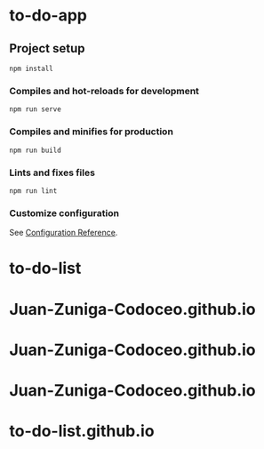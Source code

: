 # to-do-app

## Project setup
```
npm install
```

### Compiles and hot-reloads for development
```
npm run serve
```

### Compiles and minifies for production
```
npm run build
```

### Lints and fixes files
```
npm run lint
```

### Customize configuration
See [Configuration Reference](https://cli.vuejs.org/config/).
# to-do-list
# Juan-Zuniga-Codoceo.github.io
# Juan-Zuniga-Codoceo.github.io
# Juan-Zuniga-Codoceo.github.io
# to-do-list.github.io
